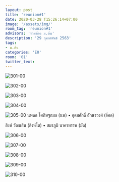 ```yaml
---
layout: post
title: 'reunion#1'
date: 2020-03-28 T15:26:14+07:00
image: '/assets/img/'
room_tag: 'reunion#1'
advisors: 'รวมห้อง ม.ต้น'
description: '29 กุมภาพันธ์ 2563'
tags:
- ม.ต้น
categories: 'E0'
room: '01'
twitter_text:
---
```

![301-00](https://res.cloudinary.com/dbruw74ms/image/upload/l_text:Athiti_50:3%252F1,g_south_west,x_30,y_30,co_rgb:ffe4e160/r_8,c_fit,w_760/v1585476491/2020-02-29-301_a1xe6g.png)

![302-00](https://res.cloudinary.com/dbruw74ms/image/upload/l_text:Athiti_50:3%252F2,g_south_west,x_30,y_30,co_rgb:ffe4e160/r_8,c_fit,w_760/v1585476480/2020-02-29-302_sowrtq.png)

![303-00](https://res.cloudinary.com/dbruw74ms/image/upload/l_text:Athiti_50:3%252F3,g_south_west,x_30,y_30,co_rgb:ffe4e160/r_8,c_fit,w_760/v1585476469/2020-02-29-303_cwpqlj.png)

![304-00](https://res.cloudinary.com/dbruw74ms/image/upload/l_text:Athiti_50:3%252F4,g_south_west,x_30,y_30,co_rgb:ffe4e160/r_8,c_fit,w_760/v1585476459/2020-02-29-304_l6illj.png)

![305-00](https://res.cloudinary.com/dbruw74ms/image/upload/l_text:Athiti_30:3%252F5,g_north_west,x_20,y_700,co_rgb:ffe4e160/r_8,c_fill,g_faces,h_507,w_760/v1585372320/2020-02-29-305_zic8fq.png)
นพดล โศภิษฐกมล (นพ) • อุดมศักดิ์ อักษรวงศ์ (อ๊อด)

สิงห์ วัฒนสิน (สิงห์โต) • สมรภูมิ นาครทรรพ (มัด)

![306-00](https://res.cloudinary.com/dbruw74ms/image/upload/l_text:Athiti_50:3%252F6,g_south_west,x_30,y_30,co_rgb:ffe4e160/r_8,c_fit,w_760/v1585476448/2020-02-29-306_scx9cq.png)

![307-00](https://res.cloudinary.com/dbruw74ms/image/upload/l_text:Athiti_50:3%252F7,g_south_west,x_30,y_30,co_rgb:ffe4e160/r_8,c_fit,w_760/v1585476440/2020-02-29-307_tnadtz.png)

![308-00](https://res.cloudinary.com/dbruw74ms/image/upload/l_text:Athiti_50:3%252F8,g_south_west,x_30,y_30,co_rgb:ffe4e160/r_8,c_fit,w_760/v1585476429/2020-02-29-308_rbbafi.png)

![309-00](https://res.cloudinary.com/dbruw74ms/image/upload/l_text:Athiti_50:3%252F9,g_south_west,x_30,y_30,co_rgb:ffe4e160/r_8,c_fit,w_760/v1585476419/2020-02-29-309_o71ni3.png)

![310-00](https://res.cloudinary.com/dbruw74ms/image/upload/l_text:Athiti_50:3%252F10,g_south_west,x_30,y_30,co_rgb:ffe4e160/r_8,c_fit,w_760/v1585476366/2020-02-29-310_jqyuoh.png)
